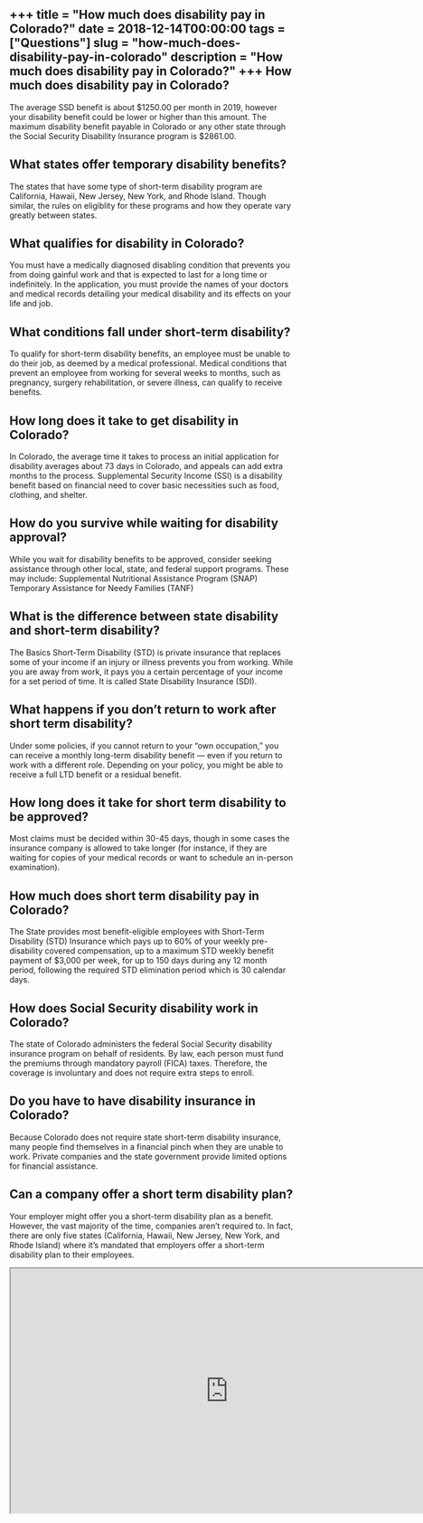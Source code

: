 +++
title = "How much does disability pay in Colorado?"
date = 2018-12-14T00:00:00
tags = ["Questions"]
slug = "how-much-does-disability-pay-in-colorado"
description = "How much does disability pay in Colorado?"
+++
How much does disability pay in Colorado?
-----------------------------------------

The average SSD benefit is about $1250.00 per month in 2019, however your disability benefit could be lower or higher than this amount. The maximum disability benefit payable in Colorado or any other state through the Social Security Disability Insurance program is $2861.00.

What states offer temporary disability benefits?
------------------------------------------------

The states that have some type of short-term disability program are California, Hawaii, New Jersey, New York, and Rhode Island. Though similar, the rules on eligiblity for these programs and how they operate vary greatly between states.

What qualifies for disability in Colorado?
------------------------------------------

You must have a medically diagnosed disabling condition that prevents you from doing gainful work and that is expected to last for a long time or indefinitely. In the application, you must provide the names of your doctors and medical records detailing your medical disability and its effects on your life and job.

What conditions fall under short-term disability?
-------------------------------------------------

To qualify for short-term disability benefits, an employee must be unable to do their job, as deemed by a medical professional. Medical conditions that prevent an employee from working for several weeks to months, such as pregnancy, surgery rehabilitation, or severe illness, can qualify to receive benefits.

How long does it take to get disability in Colorado?
----------------------------------------------------

In Colorado, the average time it takes to process an initial application for disability averages about 73 days in Colorado, and appeals can add extra months to the process. Supplemental Security Income (SSI) is a disability benefit based on financial need to cover basic necessities such as food, clothing, and shelter.

How do you survive while waiting for disability approval?
---------------------------------------------------------

While you wait for disability benefits to be approved, consider seeking assistance through other local, state, and federal support programs. These may include: Supplemental Nutritional Assistance Program (SNAP) Temporary Assistance for Needy Families (TANF)

What is the difference between state disability and short-term disability?
--------------------------------------------------------------------------

The Basics Short-Term Disability (STD) is private insurance that replaces some of your income if an injury or illness prevents you from working. While you are away from work, it pays you a certain percentage of your income for a set period of time. It is called State Disability Insurance (SDI).

What happens if you don’t return to work after short term disability?
---------------------------------------------------------------------

Under some policies, if you cannot return to your “own occupation,” you can receive a monthly long-term disability benefit — even if you return to work with a different role. Depending on your policy, you might be able to receive a full LTD benefit or a residual benefit.

How long does it take for short term disability to be approved?
---------------------------------------------------------------

Most claims must be decided within 30-45 days, though in some cases the insurance company is allowed to take longer (for instance, if they are waiting for copies of your medical records or want to schedule an in-person examination).

How much does short term disability pay in Colorado?
----------------------------------------------------

The State provides most benefit-eligible employees with Short-Term Disability (STD) Insurance which pays up to 60% of your weekly pre-disability covered compensation, up to a maximum STD weekly benefit payment of $3,000 per week, for up to 150 days during any 12 month period, following the required STD elimination period which is 30 calendar days.

How does Social Security disability work in Colorado?
-----------------------------------------------------

The state of Colorado administers the federal Social Security disability insurance program on behalf of residents. By law, each person must fund the premiums through mandatory payroll (FICA) taxes. Therefore, the coverage is involuntary and does not require extra steps to enroll.

Do you have to have disability insurance in Colorado?
-----------------------------------------------------

Because Colorado does not require state short-term disability insurance, many people find themselves in a financial pinch when they are unable to work. Private companies and the state government provide limited options for financial assistance.

Can a company offer a short term disability plan?
-------------------------------------------------

Your employer might offer you a short-term disability plan as a benefit. However, the vast majority of the time, companies aren’t required to. In fact, there are only five states (California, Hawaii, New Jersey, New York, and Rhode Island) where it’s mandated that employers offer a short-term disability plan to their employees.

<iframe allow="accelerometer; autoplay; clipboard-write; encrypted-media; gyroscope; picture-in-picture" allowfullscreen="" class="__youtube_prefs__  epyt-is-override  no-lazyload" data-no-lazy="1" data-origheight="433" data-origwidth="770" data-skipgform_ajax_framebjll="" height="433" id="_ytid_31597" loading="lazy" src="https://www.youtube.com/embed/AO2tZn9Z1Xc?enablejsapi=1&autoplay=0&cc_load_policy=0&cc_lang_pref=&iv_load_policy=1&loop=0&modestbranding=0&rel=1&fs=1&playsinline=0&autohide=2&theme=dark&color=red&controls=1&" title="YouTube player" width="770"></iframe>